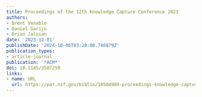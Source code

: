 ```yaml
---
title: Proceedings of the 12th Knowledge Capture Conference 2023
authors:
- Brent Venable
- Daniel Garijo
- Brian Jalaian
date: '2023-12-01'
publishDate: '2024-10-06T03:28:00.746879Z'
publication_types:
- article-journal
publication: '*ACM*'
doi: 10.1145/3587259
links:
- name: URL
  url: https://par.nsf.gov/biblio/10504989-proceedings-knowledge-capture-conference
---
```

